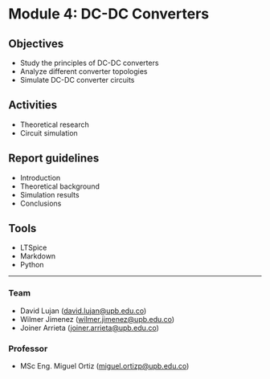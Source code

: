 # Module 4: DC-DC Converters

## Objectives
- Study the principles of DC-DC converters
- Analyze different converter topologies
- Simulate DC-DC converter circuits

## Activities
- Theoretical research
- Circuit simulation

## Report guidelines
- Introduction
- Theoretical background
- Simulation results
- Conclusions

## Tools
- LTSpice
- Markdown
- Python

---

### Team
- David Lujan (david.lujan@upb.edu.co)
- Wilmer Jimenez (wilmer.jimenez@upb.edu.co)
- Joiner Arrieta (joiner.arrieta@upb.edu.co)

### Professor
- MSc Eng. Miguel Ortiz (miguel.ortizp@upb.edu.co)
